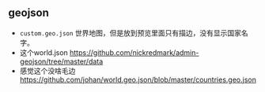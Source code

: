 ## geojson
- `custom.geo.json` 世界地图，但是放到预览里面只有描边，没有显示国家名字。
- 这个world.json https://github.com/nickredmark/admin-geojson/tree/master/data
- 感觉这个没啥毛边 https://github.com/johan/world.geo.json/blob/master/countries.geo.json